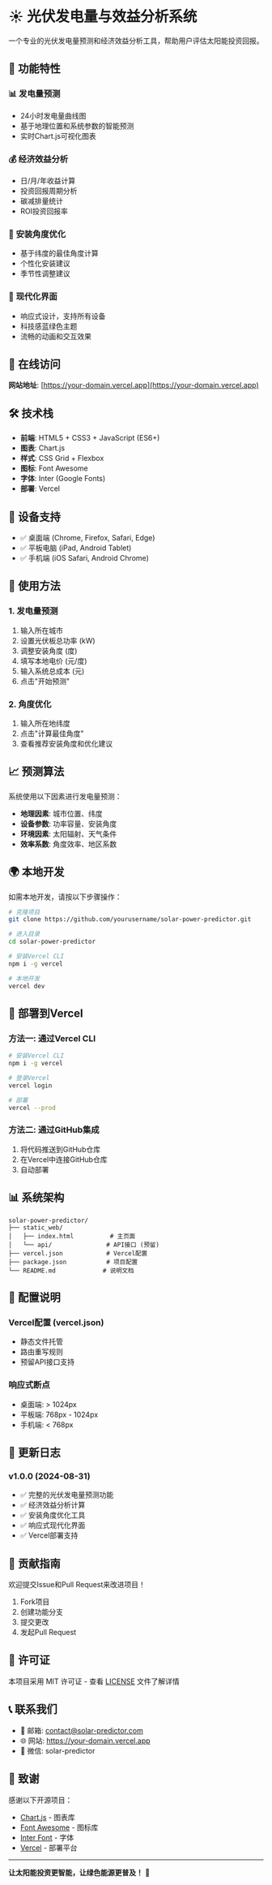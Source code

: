 # ☀️ 光伏发电量与效益分析系统

一个专业的光伏发电量预测和经济效益分析工具，帮助用户评估太阳能投资回报。

## 🌟 功能特性

### 📊 **发电量预测**
- 24小时发电量曲线图
- 基于地理位置和系统参数的智能预测
- 实时Chart.js可视化图表

### 💰 **经济效益分析**
- 日/月/年收益计算
- 投资回报周期分析
- 碳减排量统计
- ROI投资回报率

### 🔧 **安装角度优化**
- 基于纬度的最佳角度计算
- 个性化安装建议
- 季节性调整建议

### 🎨 **现代化界面**
- 响应式设计，支持所有设备
- 科技感蓝绿色主题
- 流畅的动画和交互效果

## 🚀 在线访问

**网站地址**: [https://your-domain.vercel.app](https://your-domain.vercel.app)

## 🛠️ 技术栈

- **前端**: HTML5 + CSS3 + JavaScript (ES6+)
- **图表**: Chart.js
- **样式**: CSS Grid + Flexbox
- **图标**: Font Awesome
- **字体**: Inter (Google Fonts)
- **部署**: Vercel

## 📱 设备支持

- ✅ 桌面端 (Chrome, Firefox, Safari, Edge)
- ✅ 平板电脑 (iPad, Android Tablet)
- ✅ 手机端 (iOS Safari, Android Chrome)

## 🎯 使用方法

### 1. 发电量预测
1. 输入所在城市
2. 设置光伏板总功率 (kW)
3. 调整安装角度 (度)
4. 填写本地电价 (元/度)
5. 输入系统总成本 (元)
6. 点击"开始预测"

### 2. 角度优化
1. 输入所在地纬度
2. 点击"计算最佳角度"
3. 查看推荐安装角度和优化建议

## 📈 预测算法

系统使用以下因素进行发电量预测：

- **地理因素**: 城市位置、纬度
- **设备参数**: 功率容量、安装角度
- **环境因素**: 太阳辐射、天气条件
- **效率系数**: 角度效率、地区系数

## 🌍 本地开发

如需本地开发，请按以下步骤操作：

```bash
# 克隆项目
git clone https://github.com/yourusername/solar-power-predictor.git

# 进入目录
cd solar-power-predictor

# 安装Vercel CLI
npm i -g vercel

# 本地开发
vercel dev
```

## 🚀 部署到Vercel

### 方法一: 通过Vercel CLI
```bash
# 安装Vercel CLI
npm i -g vercel

# 登录Vercel
vercel login

# 部署
vercel --prod
```

### 方法二: 通过GitHub集成
1. 将代码推送到GitHub仓库
2. 在Vercel中连接GitHub仓库
3. 自动部署

## 📊 系统架构

```
solar-power-predictor/
├── static_web/
│   ├── index.html          # 主页面
│   └── api/               # API接口 (预留)
├── vercel.json            # Vercel配置
├── package.json           # 项目配置
└── README.md             # 说明文档
```

## 🔧 配置说明

### Vercel配置 (vercel.json)
- 静态文件托管
- 路由重写规则
- 预留API接口支持

### 响应式断点
- 桌面端: > 1024px
- 平板端: 768px - 1024px
- 手机端: < 768px

## 📝 更新日志

### v1.0.0 (2024-08-31)
- ✅ 完整的光伏发电量预测功能
- ✅ 经济效益分析计算
- ✅ 安装角度优化工具
- ✅ 响应式现代化界面
- ✅ Vercel部署支持

## 🤝 贡献指南

欢迎提交Issue和Pull Request来改进项目！

1. Fork项目
2. 创建功能分支
3. 提交更改
4. 发起Pull Request

## 📄 许可证

本项目采用 MIT 许可证 - 查看 [LICENSE](LICENSE) 文件了解详情

## 📞 联系我们

- 📧 邮箱: contact@solar-predictor.com
- 🌐 网站: https://your-domain.vercel.app
- 📱 微信: solar-predictor

## 🙏 致谢

感谢以下开源项目：
- [Chart.js](https://www.chartjs.org/) - 图表库
- [Font Awesome](https://fontawesome.com/) - 图标库
- [Inter Font](https://fonts.google.com/specimen/Inter) - 字体
- [Vercel](https://vercel.com/) - 部署平台

---

**让太阳能投资更智能，让绿色能源更普及！** 🌱